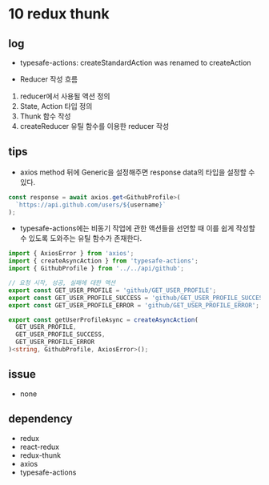 # 10 redux thunk

## log

- typesafe-actions: createStandardAction was renamed to createAction

- Reducer 작성 흐름

1. reducer에서 사용될 액션 정의
2. State, Action 타입 정의
3. Thunk 함수 작성
4. createReducer 유틸 함수를 이용한 reducer 작성

## tips

- axios method 뒤에 Generic을 설정해주면 response data의 타입을 설정할 수 있다.

```ts
const response = await axios.get<GithubProfile>(
  `https://api.github.com/users/${username}`
);
```

- typesafe-actions에는 비동기 작업에 관한 액션들을 선언할 때 이를 쉽게 작성할 수 있도록 도와주는 유틸 함수가 존재한다.

```ts
import { AxiosError } from 'axios';
import { createAsyncAction } from 'typesafe-actions';
import { GithubProfile } from '../../api/github';

// 요청 시작, 성공, 실패에 대한 액션
export const GET_USER_PROFILE = 'github/GET_USER_PROFILE';
export const GET_USER_PROFILE_SUCCESS = 'github/GET_USER_PROFILE_SUCCESS';
export const GET_USER_PROFILE_ERROR = 'github/GET_USER_PROFILE_ERROR';

export const getUserProfileAsync = createAsyncAction(
  GET_USER_PROFILE,
  GET_USER_PROFILE_SUCCESS,
  GET_USER_PROFILE_ERROR
)<string, GithubProfile, AxiosError>();
```

## issue

- none

## dependency

- redux
- react-redux
- redux-thunk
- axios
- typesafe-actions
